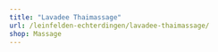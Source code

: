 ```yaml
---
title: "Lavadee Thaimassage"
url: /leinfelden-echterdingen/lavadee-thaimassage/
shop: Massage
---
```

